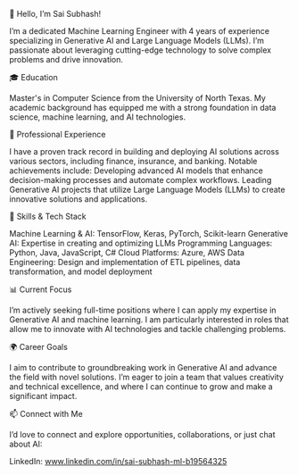 👋 Hello, I’m Sai Subhash!

I’m a dedicated Machine Learning Engineer with 4 years of experience specializing in Generative AI and Large Language Models (LLMs). 
I’m passionate about leveraging cutting-edge technology to solve complex problems and drive innovation.

🎓 Education

Master's in Computer Science from the University of North Texas. 
My academic background has equipped me with a strong foundation in data science, machine learning, and AI technologies.

💼 Professional Experience

I have a proven track record in building and deploying AI solutions across various sectors, including finance, insurance, and banking. Notable achievements include:
Developing advanced AI models that enhance decision-making processes and automate complex workflows.
Leading Generative AI projects that utilize Large Language Models (LLMs) to create innovative solutions and applications.

🔧 Skills & Tech Stack

Machine Learning & AI: TensorFlow, Keras, PyTorch, Scikit-learn
Generative AI: Expertise in creating and optimizing LLMs
Programming Languages: Python, Java, JavaScript, C#
Cloud Platforms: Azure, AWS
Data Engineering: Design and implementation of ETL pipelines, data transformation, and model deployment

📊 Current Focus

I’m actively seeking full-time positions where I can apply my expertise in Generative AI and machine learning. I am particularly interested in roles that allow me to innovate with AI technologies and tackle challenging problems.

🌍 Career Goals

I aim to contribute to groundbreaking work in Generative AI and advance the field with novel solutions. I’m eager to join a team that values creativity and technical excellence, and where I can continue to grow and make a significant impact.

📫 Connect with Me

I’d love to connect and explore opportunities, collaborations, or just chat about AI:

LinkedIn: www.linkedin.com/in/sai-subhash-ml-b19564325
